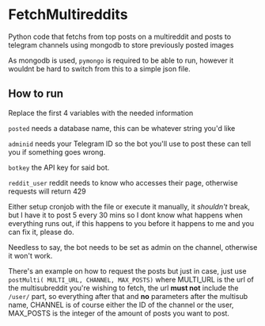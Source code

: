 # FetchMultireddits
Python code that fetchs from top posts on a multireddit and posts to telegram channels using mongodb to store previously posted images

As mongodb is used, `pymongo` is required to be able to run, however it wouldnt be hard to switch from this to a simple json file.

## How to run

Replace the first 4 variables with the needed information

`posted` needs a database name, this can be whatever string you'd like

`adminid` needs your Telegram ID so the bot you'll use to post these can tell you if something goes wrong.

`botkey` the API key for said bot.

`reddit_user` reddit needs to know who accesses their page, otherwise requests will return 429

Either setup cronjob with the file or execute it manually, it _shouldn't_ break, but I have it to post 5 every 30 mins so I dont know what happens when everything runs out, if this happens to you before it happens to me and you can fix it, please do.

Needless to say, the bot needs to be set as admin on the channel, otherwise it won't work.

There's an example on how to request the posts but just in case, just use `postMulti( MULTI_URL, CHANNEL, MAX_POSTS)` where MULTI_URL is the url of the multisubreddit you're wishing to fetch, the url __must not__ include the `/user/` part, so everything after that and __no__ parameters after the multisub name, CHANNEL is of course either the ID of the channel or the user, MAX_POSTS is the integer of the amount of posts you want to post.
